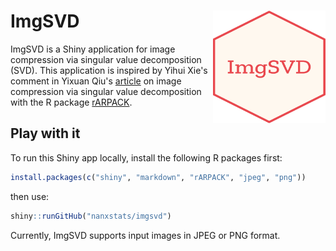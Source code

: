 # ImgSVD <img src="logo.png" align="right" alt="logo" height="180" width="180" />

ImgSVD is a Shiny application for image compression via singular value decomposition (SVD). This application is inspired by Yihui Xie's comment in Yixuan Qiu's [article](https://cos.name/2014/02/svd-and-image-compression/) on image compression via singular value decomposition with the R package [rARPACK](https://cran.r-project.org/package=rARPACK).

## Play with it

To run this Shiny app locally, install the following R packages first:

```r
install.packages(c("shiny", "markdown", "rARPACK", "jpeg", "png"))
```

then use:

```r
shiny::runGitHub("nanxstats/imgsvd")
```

Currently, ImgSVD supports input images in JPEG or PNG format.
